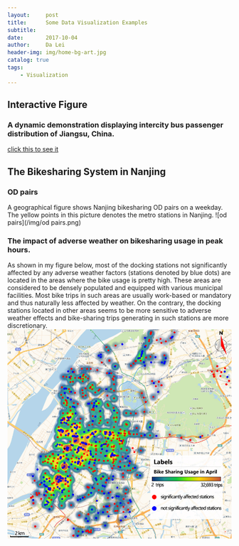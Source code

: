 ```yaml
---
layout:     post
title:      Some Data Visualization Examples
subtitle:   
date:       2017-10-04
author:     Da Lei
header-img: img/home-bg-art.jpg
catalog: true
tags:
    - Visualization
---
```



## Interactive Figure

### A dynamic demonstration displaying intercity bus passenger distribution of Jiangsu, China.
[click this to see it](/4-30/test2.html)

## The Bikesharing System in Nanjing
### OD pairs
A geographical figure shows Nanjing bikesharing OD pairs on a weekday.
The yellow points in this picture denotes the metro stations in Nanjing.
![od pairs](/img/od pairs.png)

### The impact of adverse weather on bikesharing usage in peak hours.
As shown in my figure below, most of the docking stations not significantly affected by any adverse weather factors (stations denoted by blue dots) are located in the areas where the bike usage is pretty high. These areas are considered to be densely populated and equipped with various municipal facilities. Most bike trips in such areas are usually work-based or mandatory and thus naturally less affected by weather. On the contrary, the docking stations located in other areas seems to be more sensitive to adverse weather effects and bike-sharing trips generating in such stations are more discretionary.
![od pairs](/img/peak_blue_color.jpg)
